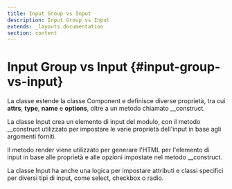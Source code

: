 ```yaml
---
title: Input Group vs Input
description: Input Group vs Input
extends: _layouts.documentation
section: content
---
```


# Input Group vs Input {#input-group-vs-input}

La classe estende la classe Component e definisce diverse proprietà, tra cui **attrs**, **type**, **name** e **options**, oltre a un metodo chiamato __construct.

La classe Input crea un elemento di input del modulo, con il metodo __construct utilizzato per impostare le varie proprietà dell'input in base agli argomenti forniti. 

Il metodo render viene utilizzato per generare l'HTML per l'elemento di input in base alle proprietà e alle opzioni impostate nel metodo __construct. 

La classe Input ha anche una logica per impostare attributi e classi specifici per diversi tipi di input, come select, checkbox o radio.